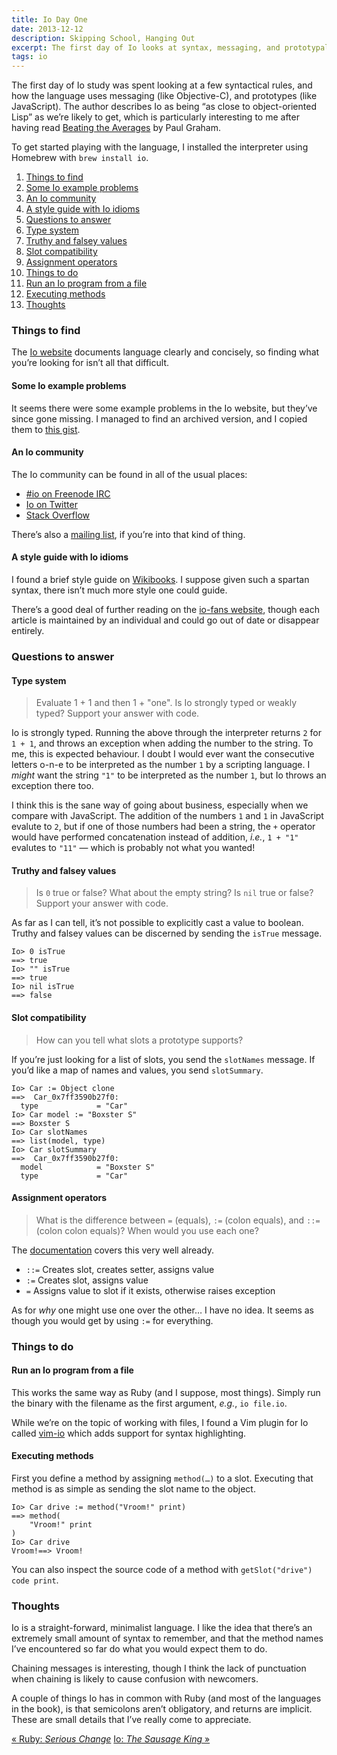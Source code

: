 ```yaml
---
title: Io Day One
date: 2013-12-12
description: Skipping School, Hanging Out
excerpt: The first day of Io looks at syntax, messaging, and prototypal inheritance.
tags: io
---
```


The first day of Io study was spent looking at a few syntactical rules, and how
the language uses messaging (like Objective-C), and prototypes (like
JavaScript). The author describes Io as being “as close to object-oriented
Lisp” as we’re likely to get, which is particularly interesting to me after
having read [Beating the Averages](http://www.paulgraham.com/avg.html) by Paul
Graham.

To get started playing with the language, I installed the interpreter using
Homebrew with `brew install io`.

<div id="toc"></div>

1. [Things to find](#things-to-find)
  1. [Some Io example problems](#some-io-example-problems)
  2. [An Io community](#an-io-community)
  3. [A style guide with Io idioms](#a-style-guide-with-io-idioms)
2. [Questions to answer](#questions-to-answer)
  1. [Type system](#type-system)
  2. [Truthy and falsey values](#truthy-and-falsey-values)
  3. [Slot compatibility](#slot-compatibility)
  4. [Assignment operators](#assignment-operators)
3. [Things to do](#things-to-do)
  1. [Run an Io program from a file](#run-an-io-program-from-a-file)
  2. [Executing methods](#executing-methods)
4. [Thoughts](#thoughts)

### Things to find

The [Io website](http://iolanguage.org/) documents language clearly and
concisely, so finding what you’re looking for isn’t all that difficult.

#### Some Io example problems

It seems there were some example problems in the Io website, but they’ve since
gone missing. I managed to find an archived version, and I copied them to [this
gist](https://gist.github.com/jezen/7972975).

#### An Io community

The Io community can be found in all of the usual places:

- [#io on Freenode IRC](irc://irc.freenode.net/io)
- [Io on Twitter](https://twitter.com/iolanguage)
- [Stack Overflow](http://stackoverflow.com/questions/tagged/iolanguage)

There’s also a [mailing list](http://groups.yahoo.com/neo/groups/iolanguage/info), if you’re into that kind of thing.

#### A style guide with Io idioms

I found a brief style guide on
[Wikibooks](http://en.wikibooks.org/wiki/Io_Programming/Io_Style_Guide). I
suppose given such a spartan syntax, there isn’t much more style one could
guide.

There’s a good deal of further reading on the [io-fans
website](https://io-fans.jottit.com/), though each article is maintained by an
individual and could go out of date or disappear entirely.

### Questions to answer

#### Type system

> Evaluate 1 + 1 and then 1 + "one". Is Io strongly typed or weakly typed?
> Support your answer with code.

Io is strongly typed. Running the above through the interpreter returns `2` for
`1 + 1`, and throws an exception when adding the number to the string. To me,
this is expected behaviour. I doubt I would ever want the consecutive letters
o-n-e to be interpreted as the number `1` by a scripting language. I *might*
want the string `"1"` to be interpreted as the number `1`, but Io throws an
exception there too.

I think this is the sane way of going about business, especially when we
compare with JavaScript. The addition of the numbers `1` and `1` in JavaScript
evalute to `2`, but if one of those numbers had been a string, the `+` operator
would have performed concatenation instead of addition, *i.e.*, `1 + "1"`
evalutes to `"11"` — which is probably not what you wanted!

#### Truthy and falsey values

> Is `0` true or false? What about the empty string? Is `nil` true or false?
> Support your answer with code.

As far as I can tell, it’s not possible to explicitly cast a value to boolean.
Truthy and falsey values can be discerned by sending the `isTrue` message.

```io
Io> 0 isTrue
==> true
Io> "" isTrue
==> true
Io> nil isTrue
==> false
```

#### Slot compatibility

> How can you tell what slots a prototype supports?

If you’re just looking for a list of slots, you send the `slotNames` message.
If you’d like a map of names and values, you send `slotSummary`.

```io
Io> Car := Object clone
==>  Car_0x7ff3590b27f0:
  type             = "Car"
Io> Car model := "Boxster S"
==> Boxster S
Io> Car slotNames
==> list(model, type)
Io> Car slotSummary
==>  Car_0x7ff3590b27f0:
  model            = "Boxster S"
  type             = "Car"
```

#### Assignment operators

> What is the difference between `=` (equals), `:=` (colon equals), and `::=`
> (colon colon equals)? When would you use each one?

The
[documentation](http://iolanguage.org/scm/io/docs/IoGuide.html#Syntax-Assignment)
covers this very well already.

- `::=` Creates slot, creates setter, assigns value
- `:=` Creates slot, assigns value
- `=` Assigns value to slot if it exists, otherwise raises exception

As for *why* one might use one over the other… I have no idea. It seems as
though you would get by using `:=` for everything.

### Things to do

#### Run an Io program from a file

This works the same way as Ruby (and I suppose, most things). Simply run the
binary with the filename as the first argument, *e.g.*, `io file.io`.

While we’re on the topic of working with files, I found a Vim plugin for Io
called [vim-io](https://github.com/xhr/vim-io) which adds support for syntax
highlighting.

#### Executing methods

First you define a method by assigning `method(…)` to a slot. Executing that
method is as simple as sending the slot name to the object.

```io
Io> Car drive := method("Vroom!" print)
==> method(
    "Vroom!" print
)
Io> Car drive
Vroom!==> Vroom!
```

You can also inspect the source code of a method with `getSlot("drive") code
print`.

### Thoughts

Io is a straight-forward, minimalist language. I like the idea that there’s an
extremely small amount of syntax to remember, and that the method names I’ve
encountered so far do what you would expect them to do.

Chaining messages is interesting, though I think the lack of punctuation when
chaining is likely to cause confusion with newcomers.

A couple of things Io has in common with Ruby (and most of the languages in the
book), is that semicolons aren’t obligatory, and returns are implicit. These
are small details that I’ve really come to appreciate.

<a class="previous-post" href="/seven-languages/ruby-day-three">« Ruby: <i>Serious Change</i></a>
<a class="next-post" href="/seven-languages/io-day-two">Io: <i>The Sausage King</i> »</a>
